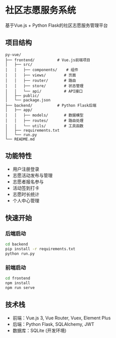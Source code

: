 # 社区志愿服务系统

基于Vue.js + Python Flask的社区志愿服务管理平台

## 项目结构

```
py-vue/
├── frontend/          # Vue.js前端项目
│   ├── src/
│   │   ├── components/    # 组件
│   │   ├── views/        # 页面
│   │   ├── router/       # 路由
│   │   ├── store/        # 状态管理
│   │   └── api/          # API接口
│   ├── public/
│   └── package.json
├── backend/           # Python Flask后端
│   ├── app/
│   │   ├── models/       # 数据模型
│   │   ├── routes/       # 路由处理
│   │   └── utils/        # 工具函数
│   ├── requirements.txt
│   └── run.py
└── README.md
```

## 功能特性

- 用户注册登录
- 志愿活动发布与管理
- 志愿者报名参与
- 活动签到打卡
- 志愿时长统计
- 个人中心管理

## 快速开始

### 后端启动
```bash
cd backend
pip install -r requirements.txt
python run.py
```

### 前端启动
```bash
cd frontend
npm install
npm run serve
```

## 技术栈

- 前端：Vue.js 3, Vue Router, Vuex, Element Plus
- 后端：Python Flask, SQLAlchemy, JWT
- 数据库：SQLite (开发环境)